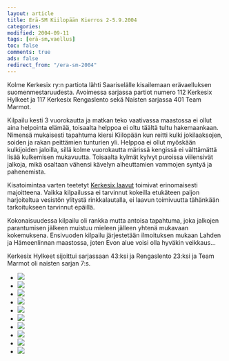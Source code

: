 ```yaml
--- 
layout: article 
title: Erä-SM Kiilopään Kierros 2-5.9.2004 
categories: 
modified: 2004-09-11 
tags: [erä-sm,vaellus]
toc: false 
comments: true 
ads: false 
redirect_from: "/era-sm-2004" 
--- 
```


Kolme Kerkesix ry:n partiota lähti Saariselälle kisailemaan
erävaelluksen suomenmestaruudesta. Avoimessa sarjassa partiot numero 112
Kerkesix Hylkeet ja 117 Kerkesix Rengaslento sekä Naisten sarjassa 401
Team Marmot.

Kilpailu kesti 3 vuorokautta ja matkan teko vaativassa maastossa ei
ollut aina helpointa elämää, toisaalta helppoa ei oltu täältä tultu
hakemaankaan. Nimensä mukaisesti tapahtuma kiersi Kiilopään kun reitti
kulki jokilaaksojen, soiden ja rakan peittämien tunturien yli. Helppoa
ei ollut myöskään kulkijoiden jaloilla, sillä kolme vuorokautta märissä
kengissä ei välttämättä lisää kulkemisen mukavuutta. Toisaalta kylmät
kylvyt puroissa viilensivät jalkoja, mikä osaltaan vähensi kävelyn
aiheuttamien vammojen syntyä ja pahenemista.

Kisatoimintaa varten teetetyt [Kerkesix laavut](kerkesix-laavu) toimivat
erinomaisesti majoitteena. Vaikka kilpailussa ei tarvinnut kokeilla
etukäteen paljon harjoiteltua vesistön ylitystä rinkkalautalla, ei
laavun toimivuutta tähänkään tarkoitukseen tarvinnut epäillä.

Kokonaisuudessa kilpailu oli rankka mutta antoisa tapahtuma, joka
jalkojen parantumisen jälkeen muistuu mieleen jälleen yhtenä mukavaan
kokemuksena. Ensivuoden kilpailu järjestetään ilmoituksen mukaan Lahden
ja Hämeenlinnan maastossa, joten Evon alue voisi olla hyväkin
veikkaus...

Kerkesix Hylkeet sijoittui sarjassaan 43:ksi ja Rengaslento 23:ksi ja
Team Marmot oli naisten sarjan 7:s.

<div class="image-gallery">

-   [![](/Media/Default/ImageGalleries/era-sm-2004/Thumbnails/erasm2004_01b.jpg)](/Media/Default/ImageGalleries/era-sm-2004/erasm2004_01b.jpg)
-   [![](/Media/Default/ImageGalleries/era-sm-2004/Thumbnails/erasm2004_02b.jpg)](/Media/Default/ImageGalleries/era-sm-2004/erasm2004_02b.jpg)
-   [![](/Media/Default/ImageGalleries/era-sm-2004/Thumbnails/erasm2004_03b.jpg)](/Media/Default/ImageGalleries/era-sm-2004/erasm2004_03b.jpg)
-   [![](/Media/Default/ImageGalleries/era-sm-2004/Thumbnails/erasm2004_04b.jpg)](/Media/Default/ImageGalleries/era-sm-2004/erasm2004_04b.jpg)
-   [![](/Media/Default/ImageGalleries/era-sm-2004/Thumbnails/erasm2004_06b.jpg)](/Media/Default/ImageGalleries/era-sm-2004/erasm2004_06b.jpg)
-   [![](/Media/Default/ImageGalleries/era-sm-2004/Thumbnails/erasm2004_07b.jpg)](/Media/Default/ImageGalleries/era-sm-2004/erasm2004_07b.jpg)
-   [![](/Media/Default/ImageGalleries/era-sm-2004/Thumbnails/erasm2004_08b.jpg)](/Media/Default/ImageGalleries/era-sm-2004/erasm2004_08b.jpg)
-   [![](/Media/Default/ImageGalleries/era-sm-2004/Thumbnails/erasm2004_09b.jpg)](/Media/Default/ImageGalleries/era-sm-2004/erasm2004_09b.jpg)
-   [![](/Media/Default/ImageGalleries/era-sm-2004/Thumbnails/erasm2004_10b.jpg)](/Media/Default/ImageGalleries/era-sm-2004/erasm2004_10b.jpg)
-   [![](/Media/Default/ImageGalleries/era-sm-2004/Thumbnails/erasm2004_11b.jpg)](/Media/Default/ImageGalleries/era-sm-2004/erasm2004_11b.jpg)

</div>
